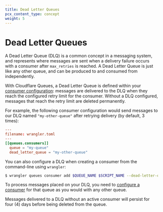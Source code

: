 ```yaml
---
title: Dead Letter Queues
pcx_content_type: concept
weight: 5
---
```


# Dead Letter Queues

A Dead Letter Queue (DLQ) is a common concept in a messaging system, and represents where messages are sent when a delivery failure occurs with a consumer after `max_retries` is reached. A Dead Letter Queue is just like any other queue, and can be produced to and consumed from independently.

With Cloudflare Queues, a Dead Letter Queue is defined within your [consumer configuration](/queues/reference/configuration/): messages are delivered to the DLQ when they reach the configured retry limit for the consumer. Without a DLQ configured, messages that reach the retry limit are deleted permanently.

For example, the following consumer configuration would send messages to our DLQ named `"my-other-queue"` after retrying delivery (by default, 3 times):

```toml
---
filename: wrangler.toml
---
[[queues.consumers]]
  queue = "my-queue"
  dead_letter_queue = "my-other-queue"
```

You can also configure a DLQ when creating a consumer from the command-line using `wrangler`:

```sh
$ wrangler queues consumer add $QUEUE_NAME $SCRIPT_NAME --dead-letter-queue=$NAME_OF_OTHER_QUEUE
```

To process messages placed on your DLQ, you need to [configure a consumer](/queues/reference/configuration/) for that queue as you would with any other queue.

Messages delivered to a DLQ without an active consumer will persist for four (4) days before being deleted from the queue.
